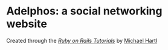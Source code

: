 # Adelphos: a social networking website

Created through the [*Ruby on Rails Tutorials*](http://railstutorial.org/) by [Michael Hartl](http://michaelhartl.com)
